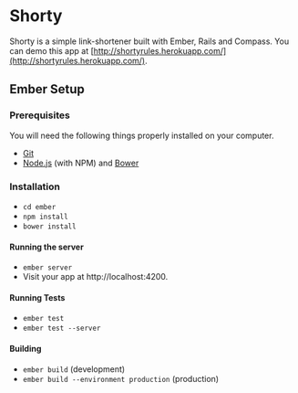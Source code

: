Shorty
======

Shorty is a simple link-shortener built with Ember, Rails and Compass.  You can demo this app at [http://shortyrules.herokuapp.com/](http://shortyrules.herokuapp.com/).


## Ember Setup

### Prerequisites

You will need the following things properly installed on your computer.

* [Git](http://git-scm.com/)
* [Node.js](http://nodejs.org/) (with NPM) and [Bower](http://bower.io/)

### Installation

* `cd ember`
* `npm install`
* `bower install`

#### Running the server

* `ember server`
* Visit your app at http://localhost:4200.

#### Running Tests

* `ember test`
* `ember test --server`

#### Building

* `ember build` (development)
* `ember build --environment production` (production)

